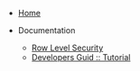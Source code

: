 * [Home](https://github.com/knroy/django-pds/wiki)

* Documentation 
  * [Row Level Security](https://github.com/knroy/django-pds/wiki/Row-Level-Security)
  * [Developers Guid :: Tutorial](https://github.com/knroy/django-pds/wiki/Tutorial)